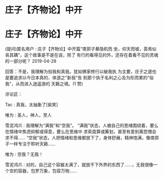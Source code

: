 # 庄子【齐物论】中开

# 庄子【齐物论】中开

(提问)匿名用户 : 庄子【齐物论】中开篇“南郭子綦隐机而 坐，仰天而嘘，荅焉似丧其耦”，这个故事是不是在说，除了 有行的看得见的外，还存在着看不见的灵魂的一部分呢？ 2019-04-28

回答：不是，我理解为俗我和真我。犹如佛家修行以破我执 为主要，庄子之道也是要追求以今日本真的、体道之"新我"告 别那个执于名利之心及为形而累的"俗我"，从而进入逍遥游的 天籁之境。(1 赞)

评论区：

Tac : 真我，太抽象了[偷笑]

唯为 : 圣人，神人，至人

雪泥鸿爪 : 我理解为“满我”和“空我”。 “满我”状态，人被自己的思绪围绕着，要么在情绪中焦虑抑郁或得意，要么在思维中 求索盘算或筹划，甚至有爱别离怨憎会求不得…… “空我”状态，人把情绪和思维都放下了，身体舒展，精神饱满，像南郭 子一样专注于聆听天籁……

唯为 : 空我？无我！

雪泥鸿爪 : 对的，自己这个容器太满了，就放不下外界的东西了……，无我很像一个空的容器，包罗万象，包容万物……